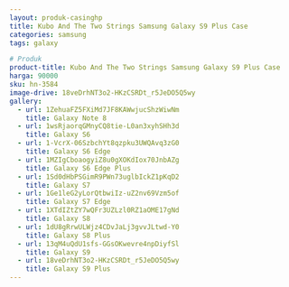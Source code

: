 ```yaml
---
layout: produk-casinghp
title: Kubo And The Two Strings Samsung Galaxy S9 Plus Case
categories: samsung
tags: galaxy

# Produk
product-title: Kubo And The Two Strings Samsung Galaxy S9 Plus Case
harga: 90000
sku: hn-3584
image-drive: 18veDrhNT3o2-HKzCSRDt_r5JeDO5Q5wy
gallery:
  - url: 1ZehuaFZ5FXiMd7JF8KAWwjucShzWiwNm
    title: Galaxy Note 8
  - url: 1wsRjaorqGMnyCQ8tie-L0an3xyhSHh3d
    title: Galaxy S6
  - url: 1-VcrX-06SzbchYt8qzpku3UWQAvq3zG0
    title: Galaxy S6 Edge
  - url: 1MZIgCboaogyiZ8u0gXOKdIox70JnbAZg
    title: Galaxy S6 Edge Plus
  - url: 1Sd0dHbPSGimR9PWn73uglbIckZ1pKqD2
    title: Galaxy S7
  - url: 1Ge1leG2yLorQtbwiIz-uZ2nv69Vzm5of
    title: Galaxy S7 Edge
  - url: 1XTdIZtZY7wQFr3UZLzl0RZ1aOME17gNd
    title: Galaxy S8
  - url: 1dU8gRrwULWjz4CDvJaLj3gvvJLtwd-Y0
    title: Galaxy S8 Plus
  - url: 13qM4uQdU1sfs-GGsOKwevre4npDiyfSl
    title: Galaxy S9
  - url: 18veDrhNT3o2-HKzCSRDt_r5JeDO5Q5wy
    title: Galaxy S9 Plus
---
```

